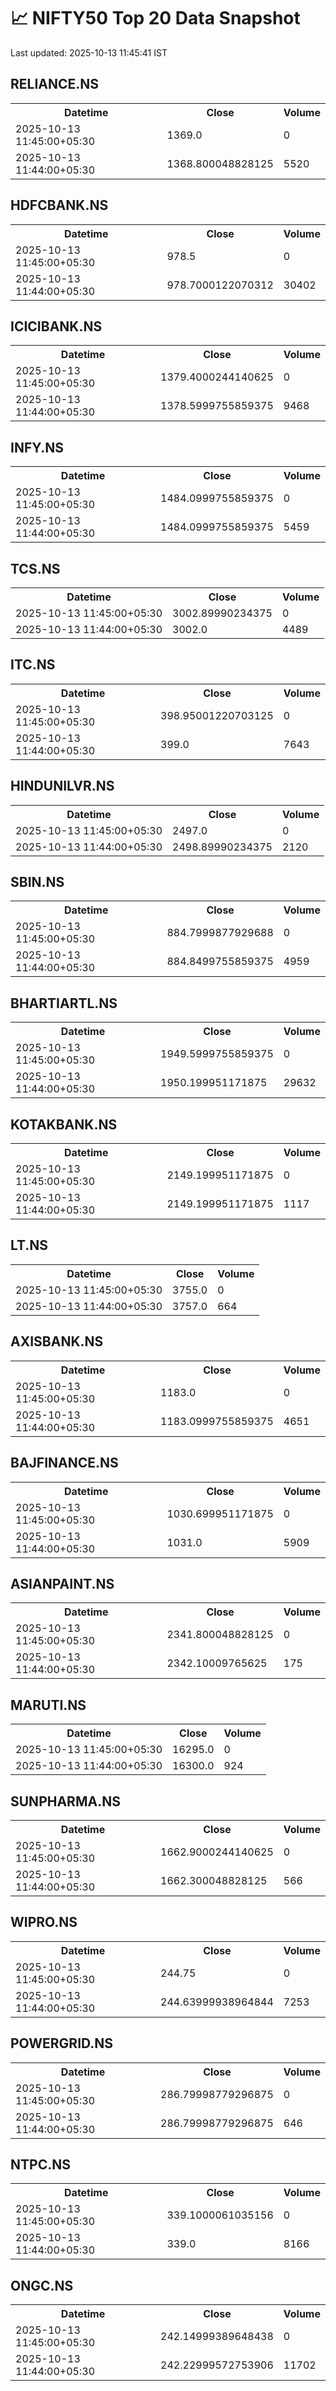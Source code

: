 # 📈 NIFTY50 Top 20 Data Snapshot

Last updated: 2025-10-13 11:45:41 IST

## RELIANCE.NS

<table>
  <tr><th>Datetime</th><th>Close</th><th>Volume</th></tr>
  <tr><td>2025-10-13 11:45:00+05:30</td><td>1369.0</td><td>0</td></tr>
  <tr><td>2025-10-13 11:44:00+05:30</td><td>1368.800048828125</td><td>5520</td></tr>
</table>

## HDFCBANK.NS

<table>
  <tr><th>Datetime</th><th>Close</th><th>Volume</th></tr>
  <tr><td>2025-10-13 11:45:00+05:30</td><td>978.5</td><td>0</td></tr>
  <tr><td>2025-10-13 11:44:00+05:30</td><td>978.7000122070312</td><td>30402</td></tr>
</table>

## ICICIBANK.NS

<table>
  <tr><th>Datetime</th><th>Close</th><th>Volume</th></tr>
  <tr><td>2025-10-13 11:45:00+05:30</td><td>1379.4000244140625</td><td>0</td></tr>
  <tr><td>2025-10-13 11:44:00+05:30</td><td>1378.5999755859375</td><td>9468</td></tr>
</table>

## INFY.NS

<table>
  <tr><th>Datetime</th><th>Close</th><th>Volume</th></tr>
  <tr><td>2025-10-13 11:45:00+05:30</td><td>1484.0999755859375</td><td>0</td></tr>
  <tr><td>2025-10-13 11:44:00+05:30</td><td>1484.0999755859375</td><td>5459</td></tr>
</table>

## TCS.NS

<table>
  <tr><th>Datetime</th><th>Close</th><th>Volume</th></tr>
  <tr><td>2025-10-13 11:45:00+05:30</td><td>3002.89990234375</td><td>0</td></tr>
  <tr><td>2025-10-13 11:44:00+05:30</td><td>3002.0</td><td>4489</td></tr>
</table>

## ITC.NS

<table>
  <tr><th>Datetime</th><th>Close</th><th>Volume</th></tr>
  <tr><td>2025-10-13 11:45:00+05:30</td><td>398.95001220703125</td><td>0</td></tr>
  <tr><td>2025-10-13 11:44:00+05:30</td><td>399.0</td><td>7643</td></tr>
</table>

## HINDUNILVR.NS

<table>
  <tr><th>Datetime</th><th>Close</th><th>Volume</th></tr>
  <tr><td>2025-10-13 11:45:00+05:30</td><td>2497.0</td><td>0</td></tr>
  <tr><td>2025-10-13 11:44:00+05:30</td><td>2498.89990234375</td><td>2120</td></tr>
</table>

## SBIN.NS

<table>
  <tr><th>Datetime</th><th>Close</th><th>Volume</th></tr>
  <tr><td>2025-10-13 11:45:00+05:30</td><td>884.7999877929688</td><td>0</td></tr>
  <tr><td>2025-10-13 11:44:00+05:30</td><td>884.8499755859375</td><td>4959</td></tr>
</table>

## BHARTIARTL.NS

<table>
  <tr><th>Datetime</th><th>Close</th><th>Volume</th></tr>
  <tr><td>2025-10-13 11:45:00+05:30</td><td>1949.5999755859375</td><td>0</td></tr>
  <tr><td>2025-10-13 11:44:00+05:30</td><td>1950.199951171875</td><td>29632</td></tr>
</table>

## KOTAKBANK.NS

<table>
  <tr><th>Datetime</th><th>Close</th><th>Volume</th></tr>
  <tr><td>2025-10-13 11:45:00+05:30</td><td>2149.199951171875</td><td>0</td></tr>
  <tr><td>2025-10-13 11:44:00+05:30</td><td>2149.199951171875</td><td>1117</td></tr>
</table>

## LT.NS

<table>
  <tr><th>Datetime</th><th>Close</th><th>Volume</th></tr>
  <tr><td>2025-10-13 11:45:00+05:30</td><td>3755.0</td><td>0</td></tr>
  <tr><td>2025-10-13 11:44:00+05:30</td><td>3757.0</td><td>664</td></tr>
</table>

## AXISBANK.NS

<table>
  <tr><th>Datetime</th><th>Close</th><th>Volume</th></tr>
  <tr><td>2025-10-13 11:45:00+05:30</td><td>1183.0</td><td>0</td></tr>
  <tr><td>2025-10-13 11:44:00+05:30</td><td>1183.0999755859375</td><td>4651</td></tr>
</table>

## BAJFINANCE.NS

<table>
  <tr><th>Datetime</th><th>Close</th><th>Volume</th></tr>
  <tr><td>2025-10-13 11:45:00+05:30</td><td>1030.699951171875</td><td>0</td></tr>
  <tr><td>2025-10-13 11:44:00+05:30</td><td>1031.0</td><td>5909</td></tr>
</table>

## ASIANPAINT.NS

<table>
  <tr><th>Datetime</th><th>Close</th><th>Volume</th></tr>
  <tr><td>2025-10-13 11:45:00+05:30</td><td>2341.800048828125</td><td>0</td></tr>
  <tr><td>2025-10-13 11:44:00+05:30</td><td>2342.10009765625</td><td>175</td></tr>
</table>

## MARUTI.NS

<table>
  <tr><th>Datetime</th><th>Close</th><th>Volume</th></tr>
  <tr><td>2025-10-13 11:45:00+05:30</td><td>16295.0</td><td>0</td></tr>
  <tr><td>2025-10-13 11:44:00+05:30</td><td>16300.0</td><td>924</td></tr>
</table>

## SUNPHARMA.NS

<table>
  <tr><th>Datetime</th><th>Close</th><th>Volume</th></tr>
  <tr><td>2025-10-13 11:45:00+05:30</td><td>1662.9000244140625</td><td>0</td></tr>
  <tr><td>2025-10-13 11:44:00+05:30</td><td>1662.300048828125</td><td>566</td></tr>
</table>

## WIPRO.NS

<table>
  <tr><th>Datetime</th><th>Close</th><th>Volume</th></tr>
  <tr><td>2025-10-13 11:45:00+05:30</td><td>244.75</td><td>0</td></tr>
  <tr><td>2025-10-13 11:44:00+05:30</td><td>244.63999938964844</td><td>7253</td></tr>
</table>

## POWERGRID.NS

<table>
  <tr><th>Datetime</th><th>Close</th><th>Volume</th></tr>
  <tr><td>2025-10-13 11:45:00+05:30</td><td>286.79998779296875</td><td>0</td></tr>
  <tr><td>2025-10-13 11:44:00+05:30</td><td>286.79998779296875</td><td>646</td></tr>
</table>

## NTPC.NS

<table>
  <tr><th>Datetime</th><th>Close</th><th>Volume</th></tr>
  <tr><td>2025-10-13 11:45:00+05:30</td><td>339.1000061035156</td><td>0</td></tr>
  <tr><td>2025-10-13 11:44:00+05:30</td><td>339.0</td><td>8166</td></tr>
</table>

## ONGC.NS

<table>
  <tr><th>Datetime</th><th>Close</th><th>Volume</th></tr>
  <tr><td>2025-10-13 11:45:00+05:30</td><td>242.14999389648438</td><td>0</td></tr>
  <tr><td>2025-10-13 11:44:00+05:30</td><td>242.22999572753906</td><td>11702</td></tr>
</table>


